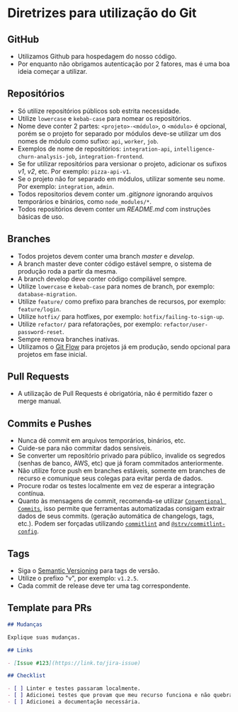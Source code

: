 # Diretrizes para utilização do Git

## GitHub

- Utilizamos Github para hospedagem do nosso código.
- Por enquanto não obrigamos autenticação por 2 fatores, mas é uma boa ideia começar a utilizar.

## Repositórios

- Só utilize repositórios públicos sob estrita necessidade.
- Utilize `lowercase` e `kebab-case` para nomear os repositórios.
- Nome deve conter 2 partes: `<projeto>-<módulo>`, o `<módulo>` é opcional, porém se o projeto for separado por módulos deve-se utilizar um dos nomes de módulo como sufixo: `api`, `worker`, `job`.
- Exemplos de nome de repositórios: `integration-api`, `intelligence-churn-analysis-job`, `integration-frontend`.
- Se for utilizar repositórios para versionar o projeto, adicionar os sufixos *v1*, *v2*, etc. Por exemplo: `pizza-api-v1`.
- Se o projeto não for separado em módulos, utilizar somente seu nome. Por exemplo: `integration`, `admin`.
- Todos repositorios devem conter um *.gitignore* ignorando arquivos temporários e binários, como `node_modules/*`.
- Todos repositórios devem conter um *README.md* com instruções básicas de uso.

## Branches

- Todos projetos devem conter uma branch *master* e *develop*.
- A branch master deve conter código estável sempre, o sistema de produção roda a partir da mesma.
- A branch develop deve conter código compilável sempre.
- Utilize `lowercase` e `kebab-case` para nomes de branch, por exemplo: `database-migration`.
- Utilize `feature/` como prefixo para branches de recursos, por exemplo: `feature/login`.
- Utilize `hotfix/` para hotfixes, por exemplo: `hotfix/failing-to-sign-up`.
- Utilize `refactor/` para refatorações, por exemplo: `refactor/user-password-reset`.
- Sempre remova branches inativas.
- Utilizamos o [Git Flow](http://nvie.com/posts/a-successful-git-branching-model/) para projetos já em produção, sendo opcional para projetos em fase inicial.

## Pull Requests

- A utilização de Pull Requests é obrigatória, não é permitido fazer o merge manual.

## Commits e Pushes

- Nunca dê commit em arquivos temporários, binários, etc.
- Cuide-se para não commitar dados sensíveis.
- Se converter um repositório privado para público, invalide os segredos (senhas de banco, AWS, etc) que já foram commitados anteriormente.
- Não utilize force push em branches estáveis, somente em branches de recurso e comunique seus colegas para evitar perda de dados.
- Procure rodar os testes localmente em vez de esperar a integração contínua.
- Quanto às mensagens de commit, recomenda-se utilizar [`Conventional Commits`](https://www.conventionalcommits.org), isso permite que ferramentas automatizadas consigam extrair dados de seus commits. (geração automática de changelogs, tags, etc.). Podem ser forçadas utilizando [`commitlint`](https://commitlint.js.org) and [`@strv/commitlint-config`](https://github.com/strvcom/code-quality-tools/tree/master/packages/commitlint-config).

## Tags

- Siga o [Semantic Versioning](https://semver.org/) para tags de versão.
- Utilize o prefixo "v", por exemplo: `v1.2.5`.
- Cada commit de release deve ter uma tag correspondente.

## Template para PRs

```markdown
## Mudanças

Explique suas mudanças.

## Links

- [Issue #123](https://link.to/jira-issue)

## Checklist

- [ ] Linter e testes passaram localmente.
- [ ] Adicionei testes que provam que meu recurso funciona e não quebra outros recursos.
- [ ] Adicionei a documentação necessária.
```
